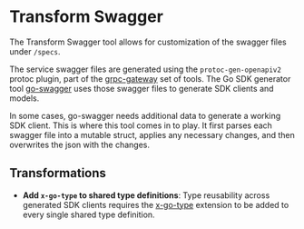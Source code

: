 # Transform Swagger

The Transform Swagger tool allows for customization of the swagger files under `/specs`. 

The service swagger files are generated using the `protoc-gen-openapiv2` protoc plugin, part of the [grpc-gateway](https://github.com/grpc-ecosystem/grpc-gateway) set of tools. The Go SDK generator tool [go-swagger](https://github.com/go-swagger/go-swagger) uses those swagger files to generate SDK clients and models.

In some cases, go-swagger needs additional data to generate a working SDK client. This is where this tool comes in to play. It first parses each swagger file into a mutable struct, applies any necessary changes, and then overwrites the json with the changes.

## Transformations

- **Add `x-go-type` to shared type definitions**: Type reusability across generated SDK clients requires the [x-go-type](https://goswagger.io/use/models/schemas.html#types-reusability) extension to be added to every single shared type definition.
